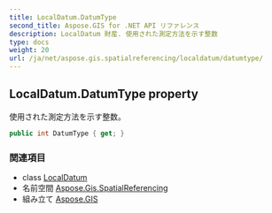 ```yaml
---
title: LocalDatum.DatumType
second_title: Aspose.GIS for .NET API リファレンス
description: LocalDatum 財産. 使用された測定方法を示す整数
type: docs
weight: 20
url: /ja/net/aspose.gis.spatialreferencing/localdatum/datumtype/
---
```

## LocalDatum.DatumType property

使用された測定方法を示す整数。

```csharp
public int DatumType { get; }
```

### 関連項目

* class [LocalDatum](../)
* 名前空間 [Aspose.Gis.SpatialReferencing](../../localdatum/)
* 組み立て [Aspose.GIS](../../../)


